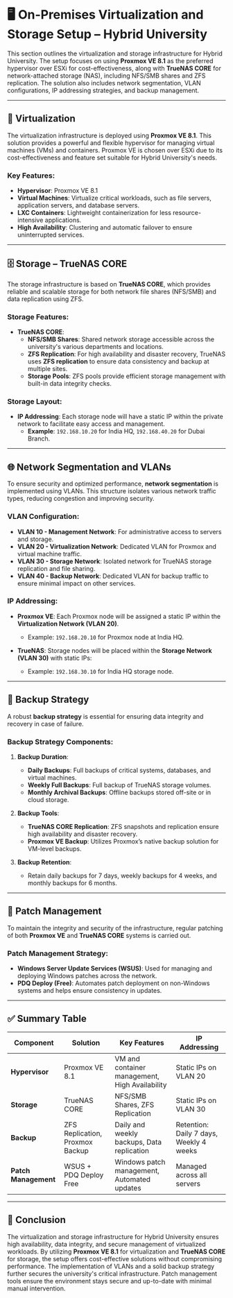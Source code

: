 # 🖥️ On-Premises Virtualization and Storage Setup – Hybrid University

This section outlines the virtualization and storage infrastructure for Hybrid University. The setup focuses on using **Proxmox VE 8.1** as the preferred hypervisor over ESXi for cost-effectiveness, along with **TrueNAS CORE** for network-attached storage (NAS), including NFS/SMB shares and ZFS replication. The solution also includes network segmentation, VLAN configurations, IP addressing strategies, and backup management.

---

## 🔧 Virtualization

The virtualization infrastructure is deployed using **Proxmox VE 8.1**. This solution provides a powerful and flexible hypervisor for managing virtual machines (VMs) and containers. Proxmox VE is chosen over ESXi due to its cost-effectiveness and feature set suitable for Hybrid University's needs.

### Key Features:
- **Hypervisor**: Proxmox VE 8.1
- **Virtual Machines**: Virtualize critical workloads, such as file servers, application servers, and database servers.
- **LXC Containers**: Lightweight containerization for less resource-intensive applications.
- **High Availability**: Clustering and automatic failover to ensure uninterrupted services.

---

## 🗄️ Storage – TrueNAS CORE

The storage infrastructure is based on **TrueNAS CORE**, which provides reliable and scalable storage for both network file shares (NFS/SMB) and data replication using ZFS.

### Storage Features:
- **TrueNAS CORE**:
  - **NFS/SMB Shares**: Shared network storage accessible across the university's various departments and locations.
  - **ZFS Replication**: For high availability and disaster recovery, TrueNAS uses **ZFS replication** to ensure data consistency and backup at multiple sites.
  - **Storage Pools**: ZFS pools provide efficient storage management with built-in data integrity checks.
  
### Storage Layout:
- **IP Addressing**: Each storage node will have a static IP within the private network to facilitate easy access and management.
  - **Example**: `192.168.10.20` for India HQ, `192.168.40.20` for Dubai Branch.
  
---

## 🌐 Network Segmentation and VLANs

To ensure security and optimized performance, **network segmentation** is implemented using VLANs. This structure isolates various network traffic types, reducing congestion and improving security.

### VLAN Configuration:
- **VLAN 10 - Management Network**: For administrative access to servers and storage.
- **VLAN 20 - Virtualization Network**: Dedicated VLAN for Proxmox and virtual machine traffic.
- **VLAN 30 - Storage Network**: Isolated network for TrueNAS storage replication and file sharing.
- **VLAN 40 - Backup Network**: Dedicated VLAN for backup traffic to ensure minimal impact on other services.

### IP Addressing:
- **Proxmox VE**: Each Proxmox node will be assigned a static IP within the **Virtualization Network (VLAN 20)**.
  - Example: `192.168.20.10` for Proxmox node at India HQ.
  
- **TrueNAS**: Storage nodes will be placed within the **Storage Network (VLAN 30)** with static IPs:
  - Example: `192.168.30.10` for India HQ storage node.

---

## 💾 Backup Strategy

A robust **backup strategy** is essential for ensuring data integrity and recovery in case of failure.

### Backup Strategy Components:
1. **Backup Duration**: 
   - **Daily Backups**: Full backups of critical systems, databases, and virtual machines.
   - **Weekly Full Backups**: Full backup of TrueNAS storage volumes.
   - **Monthly Archival Backups**: Offline backups stored off-site or in cloud storage.

2. **Backup Tools**:
   - **TrueNAS CORE Replication**: ZFS snapshots and replication ensure high availability and disaster recovery.
   - **Proxmox VE Backup**: Utilizes Proxmox’s native backup solution for VM-level backups.

3. **Backup Retention**:
   - Retain daily backups for 7 days, weekly backups for 4 weeks, and monthly backups for 6 months.

---

## 🔄 Patch Management

To maintain the integrity and security of the infrastructure, regular patching of both **Proxmox VE** and **TrueNAS CORE** systems is carried out.

### Patch Management Strategy:
- **Windows Server Update Services (WSUS)**: Used for managing and deploying Windows patches across the network.
- **PDQ Deploy (Free)**: Automates patch deployment on non-Windows systems and helps ensure consistency in updates.

---

## ✅ Summary Table

| **Component**      | **Solution**            | **Key Features**                        | **IP Addressing**          |
|--------------------|-------------------------|----------------------------------------|----------------------------|
| **Hypervisor**     | Proxmox VE 8.1          | VM and container management, High Availability | Static IPs on VLAN 20 |
| **Storage**        | TrueNAS CORE            | NFS/SMB Shares, ZFS Replication        | Static IPs on VLAN 30 |
| **Backup**         | ZFS Replication, Proxmox Backup | Daily and weekly backups, Data replication | Retention: Daily 7 days, Weekly 4 weeks |
| **Patch Management** | WSUS + PDQ Deploy Free | Windows patch management, Automated updates | Managed across all servers |

---

## 💼 Conclusion

The virtualization and storage infrastructure for Hybrid University ensures high availability, data integrity, and secure management of virtualized workloads. By utilizing **Proxmox VE 8.1** for virtualization and **TrueNAS CORE** for storage, the setup offers cost-effective solutions without compromising performance. The implementation of VLANs and a solid backup strategy further secures the university's critical infrastructure. Patch management tools ensure the environment stays secure and up-to-date with minimal manual intervention.
